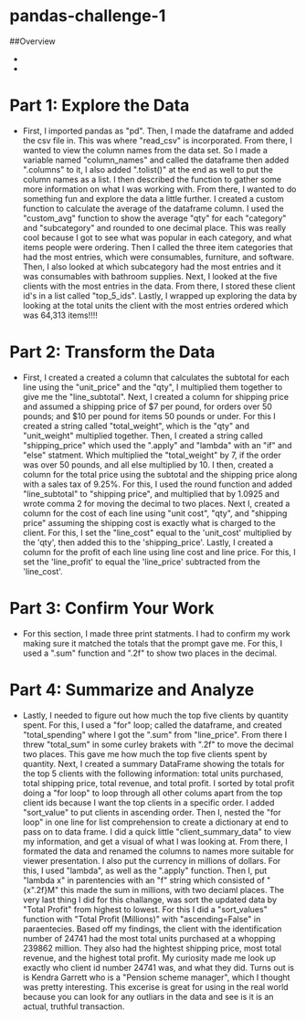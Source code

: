 # pandas-challenge-1

##Overview

*
*


# Part 1: Explore the Data

* First, I imported pandas as "pd". Then, I made the dataframe and added the csv file in. This was where "read_csv" is incorporated. From there, I wanted to view the column names from the data set. So I made a variable named "column_names" and called the dataframe then added ".columns" to it, I also added ".tolist()" at the end as well to put the column names as a list. I then described the function to gather some more information on what I was working with. From there, I wanted to do something fun and explore the data a little further. I created a custom function to calculate the average of the dataframe column. I used the "custom_avg" function to show the average "qty" for each "category" and "subcategory" and rounded to one decimal place. This was really cool because I got to see what was popular in each category, and what items people were ordering. Then I called the three item categories that had the most entries, which were consumables, furniture, and software. Then, I also looked at which subcategory had the most entries and it was consumables with bathroom supplies. Next, I looked at the five clients with the most entries in the data. From there, I stored these client id's in a list called "top_5_ids". Lastly, I wrapped up exploring the data by looking at the total units the client with the most entries ordered which was 64,313 items!!!!

# Part 2: Transform the Data

* First, I created a created a column that calculates the subtotal for each line using the "unit_price" and the "qty", I multiplied them together to give me the "line_subtotal". Next, I created a column for shipping price and assumed a shipping price of $7 per pound, for orders over 50 pounds; and $10 per pound for items 50 pounds or under. For this I created a string called "total_weight", which is the "qty" and "unit_weight" multiplied together. Then, I created a string called "shipping_price" which used the ".apply" and "lambda" with an "if" and "else" statment. Which multiplied the "total_weight" by 7, if the order was over 50 pounds, and all else multiplied by 10. I then, created a column for the total price using the subtotal and the shipping price along with a sales tax of 9.25%. For this, I used the round function and added "line_subtotal" to "shipping price", and multiplied that by 1.0925 and wrote comma 2 for moving the decimal to two places. Next I, created a column for the cost of each line using "unit cost", "qty", and "shipping price" assuming the shipping cost is exactly what is charged to the client. For this, I set the "line_cost" equal to the 'unit_cost' multiplied by the 'qty', then added this to the 'shipping_price'. Lastly, I created a column for the profit of each line using line cost and line price. For this, I set the 'line_profit' to equal the 'line_price' subtracted from the 'line_cost'. 

# Part 3: Confirm Your Work

* For this section, I made three print statments. I had to confirm my work making sure it matched the totals that the prompt gave me. For this, I used a ".sum" function and ".2f" to show two places in the decimal. 

# Part 4: Summarize and Analyze

* Lastly, I needed to figure out how much the top five clients by quantity spent. For this, I used a "for" loop; called the dataframe, and created "total_spending" where I got the ".sum" from "line_price". From there I threw "total_sum" in some curley brakets with ".2f" to move the decimal two places. This gave me how much the top five clients spent by quantity. Next, I created a summary DataFrame showing the totals for the top 5 clients with the following information: total units purchased, total shipping price, total revenue, and total profit. I sorted by total profit doing a "for loop" to loop through all other colums apart from the top client ids because I want the top clients in a specific order. I added "sort_value" to put clients in ascending order. Then I, nested the "for loop" in one line for list comprehension to create a dictionary at end to pass on to data frame. I did a quick little "client_summary_data" to view my information, and get a visual of what I was looking at. From there, I formated the data and renamed the columns to names more suitable for viewer presentation. I also put the currency in millions of dollars. For this, I used "lambda", as well as  the ".apply" function. Then I, put "lambda x" in parentencies with an "f" string which consisted of "{x".2f}M" this made the sum in millions, with two deciaml places. The very last thing I did for this challange, was sort the updated data by "Total Profit" from highest to lowest. For this I did a "sort_values" function with "Total Profit (Millions)" with "ascending=False" in paraentecies. Based off my findings, the client with the identification number of 24741 had the most total units purchased at a whopping 239862 million. They also had the hightest shipping price, most total revenue, and the highest total profit. My curiosity made me look up exactly who client id number 24741 was, and what they did. Turns out is is Kendra Garrett who is a "Pension scheme manager", which I thought was pretty interesting. This excerise is great for using in the real world because you can look for any outliars in the data and see is it is an actual, truthful transaction. 



